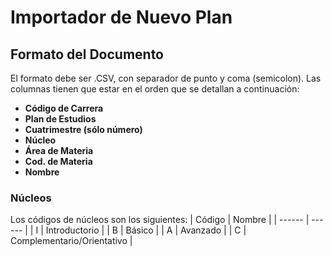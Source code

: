 # Importador de Nuevo Plan

## Formato del Documento

El formato debe ser .CSV, con separador de punto y coma (semicolon).
Las columnas tienen que estar en el orden que se detallan a continuación:

- **Código de Carrera**
- **Plan de Estudios**
- **Cuatrimestre (sólo número)**
- **Núcleo**
- **Área de Materia**
- **Cod. de Materia**
- **Nombre**

### Núcleos

Los códigos de núcleos son los siguientes:
| Código | Nombre |
| ------ | ------ |
| I | Introductorio |
| B | Básico |
| A | Avanzado |
| C | Complementario/Orientativo |
